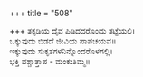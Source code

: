 +++
title = "508"

+++
ತಕ್ಕಡಿಯ ದೈವ ಪಿಡಿದದರೊಂದು ತಟ್ಟೆಯಲಿ।  
ಒಕ್ಕುವುದು ಬಿಡದೆ ಜೀವಿಯ ಪಾಪಚಯವ॥  
ಇಕ್ಕುವುದು ಸುಕೃತಗಳನಿನ್ನೊಂದರೊಳಗಲ್ಲಿ।  
ಭಕ್ತಿ ಪಶ್ಚಾತ್ತಾಪ - ಮಂಕುತಿಮ್ಮ॥  

